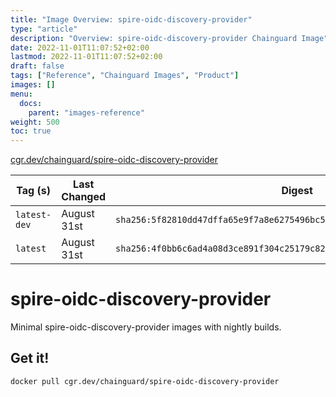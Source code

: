 ```yaml
---
title: "Image Overview: spire-oidc-discovery-provider"
type: "article"
description: "Overview: spire-oidc-discovery-provider Chainguard Image"
date: 2022-11-01T11:07:52+02:00
lastmod: 2022-11-01T11:07:52+02:00
draft: false
tags: ["Reference", "Chainguard Images", "Product"]
images: []
menu:
  docs:
    parent: "images-reference"
weight: 500
toc: true
---
```


[cgr.dev/chainguard/spire-oidc-discovery-provider](https://github.com/chainguard-images/images/tree/main/images/spire-oidc-discovery-provider)

| Tag (s)       | Last Changed | Digest                                                                    |
|---------------|--------------|---------------------------------------------------------------------------|
|  `latest-dev` | August 31st  | `sha256:5f82810dd47dffa65e9f7a8e6275496bc5686893ea9c70397748cc7d3f763bd4` |
|  `latest`     | August 31st  | `sha256:4f0bb6c6ad4a08d3ce891f304c25179c82ed821a7b35e1033e3d727b461db971` |

# spire-oidc-discovery-provider

Minimal spire-oidc-discovery-provider images with nightly builds.

## Get it!

```shell
docker pull cgr.dev/chainguard/spire-oidc-discovery-provider
```
